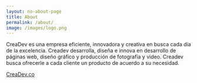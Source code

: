 ```yaml
---
layout: no-about-page
title: About
permalink: /about/
image: /images/logo.png
---
```


CreaDev es una empresa eficiente, innovadora y creativa en busca cada día de la excelencia. Creadev desarrolla, diseña e innova en desarrollo de páginas web, diseño gráfico y producción de fotografía y video. Creadev busca ofrecerle a cada cliente un producto de acuerdo a su necesidad.

[CreaDev.co](http://creadev.co)
